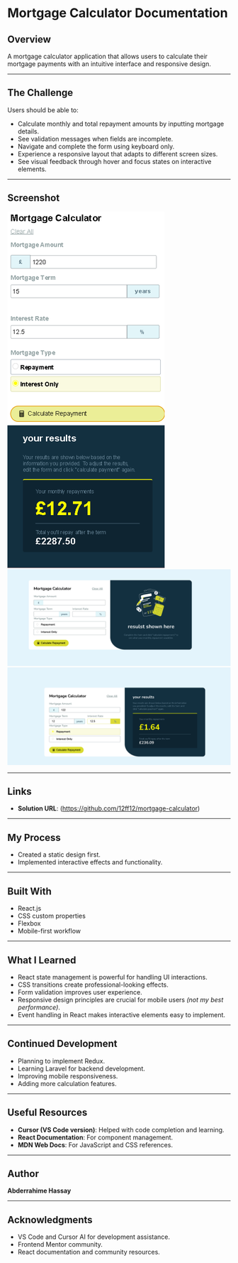 # Mortgage Calculator Documentation

## Overview
A mortgage calculator application that allows users to calculate their mortgage payments with an intuitive interface and responsive design.

---

## The Challenge

Users should be able to:
- Calculate monthly and total repayment amounts by inputting mortgage details.
- See validation messages when fields are incomplete.
- Navigate and complete the form using keyboard only.
- Experience a responsive layout that adapts to different screen sizes.
- See visual feedback through hover and focus states on interactive elements.

---

## Screenshot

![Mobile state of the solution](mobile.png)  
![Normal state of the solution](normal.png)  
![Active state of the solution](active.png)

---

## Links

- **Solution URL**: (https://github.com/12ff12/mortgage-calculator)

---

## My Process

- Created a static design first.
- Implemented interactive effects and functionality.

---

## Built With

- React.js  
- CSS custom properties  
- Flexbox  
- Mobile-first workflow  

---

## What I Learned

- React state management is powerful for handling UI interactions.
- CSS transitions create professional-looking effects.
- Form validation improves user experience.
- Responsive design principles are crucial for mobile users _(not my best performance)_.
- Event handling in React makes interactive elements easy to implement.

---

## Continued Development

- Planning to implement Redux.
- Learning Laravel for backend development.
- Improving mobile responsiveness.
- Adding more calculation features.

---

## Useful Resources

- **Cursor (VS Code version)**: Helped with code completion and learning.  
- **React Documentation**: For component management.  
- **MDN Web Docs**: For JavaScript and CSS references.

---

## Author

**Abderrahime Hassay**

---

## Acknowledgments

- VS Code and Cursor AI for development assistance.  
- Frontend Mentor community.  
- React documentation and community resources.

